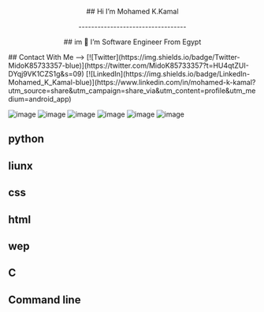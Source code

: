 <p align="center">
## Hi I’m Mohamed K.Kamal
  </p>

<p align="center">
  ----------------------------------
  </p> 

<p align="center">
## im 👀 I’m Software Engineer From Egypt
  </p> 
## Contact With Me --> [![Twitter](https://img.shields.io/badge/Twitter-MidoK85733357-blue)](https://twitter.com/MidoK85733357?t=HU4qtZUI-DYqj9VK1CZS1g&s=09) [![LinkedIn](https://img.shields.io/badge/LinkedIn-Mohamed_K_Kamal-blue)](https://www.linkedin.com/in/mohamed-k-kamal?utm_source=share&utm_campaign=share_via&utm_content=profile&utm_medium=android_app)

![image](https://github.com/mohamehk-77/mohamehk-77/assets/138592092/5b7e10a6-bd81-4c6c-8138-fad491714aaf)  ![image](https://github.com/mohamehk-77/mohamehk-77/assets/138592092/57d92208-7b60-4752-a26c-f74a60d9a291)  ![image](https://github.com/mohamehk-77/mohamehk-77/assets/138592092/1574b35b-1187-4cf0-ad36-f375133b1fa9)  ![image](https://github.com/mohamehk-77/mohamehk-77/assets/138592092/cc9f1a75-a119-4307-967d-8a48c4943da5) ![image](https://github.com/mohamehk-77/mohamehk-77/assets/138592092/17ab9b68-84c1-45cd-a081-17588d26763f)  ![image](https://github.com/mohamehk-77/mohamehk-77/assets/138592092/3e3de93b-b9be-49ee-b271-16d10a00e4bd) 







## python 
## liunx
## css
## html
## wep
## C
## Command line
